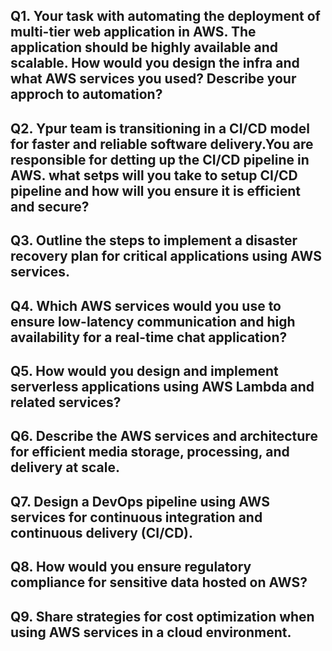 ## Q1. Your task with automating the deployment of multi-tier web application in AWS. The application should be highly available and scalable. How would you design the infra and what AWS services you used? Describe your approch to automation?

## Q2. Ypur team is transitioning in a CI/CD model for faster and reliable software delivery.You are responsible for detting up the CI/CD pipeline in AWS. what setps will you take to setup CI/CD pipeline and how will you ensure it is efficient and secure?

## Q3. Outline the steps to implement a disaster recovery plan for critical applications using AWS services.

## Q4. Which AWS services would you use to ensure low-latency communication and high availability for a real-time chat application?

## Q5. How would you design and implement serverless applications using AWS Lambda and related services?

## Q6. Describe the AWS services and architecture for efficient media storage, processing, and delivery at scale.

## Q7. Design a DevOps pipeline using AWS services for continuous integration and continuous delivery (CI/CD).

## Q8. How would you ensure regulatory compliance for sensitive data hosted on AWS?

## Q9. Share strategies for cost optimization when using AWS services in a cloud environment.



